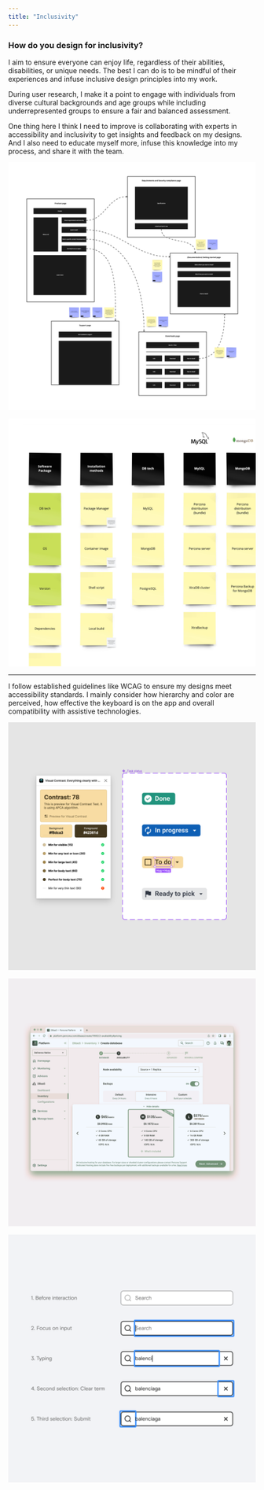 ```yaml
---
title: "Inclusivity"
---
```

### How do you design for inclusivity?

I aim to ensure everyone can enjoy life, regardless of their abilities, disabilities, or unique needs. The best I can do is to be mindful of their experiences and infuse inclusive design principles into my work.

During user research, I make it a point to engage with individuals from diverse cultural backgrounds and age groups while including underrepresented groups to ensure a fair and balanced assessment.

One thing here I think I need to improve is collaborating with experts in accessibility and inclusivity to get insights and feedback on my designs. And I also need to educate myself more, infuse this knowledge into my process, and share it with the team.

![A diagram depicting the interconnectivity of web pages through arrows showcasing the user flow.](../../assets/images/diagram-design.png "I often start with diagrams for a more linear experience — it doesn't mean the outcome has to be visually linear.")

![Post-its with concepts organized into a grid to form relationships and logical clusters of information.](../../assets/images/object-oriented.png "Utilizing an object-oriented approach simplifies the information I'm arranging for users.")

---

I follow established guidelines like WCAG to ensure my designs meet accessibility standards. I mainly consider how hierarchy and color are perceived, how effective the keyboard is on the app and overall compatibility with assistive technologies.

![Color contrast Figma plugin performing a check on the text of a task status component.](../../assets/images/contrast-check.png "Where possible, I anticipate UI design compatibility with WCAG 3.")

![Web app design framed in a browser, with a color blindness simulation filter on top of it.](../../assets/images/color-blindness.png "I always run a color blindness simulation on new designs to ensure hierarchy is still decipherable.")

![A list of five stages of focus interaction of a search field component, composed of interactive sub-components highlighted on each stage.](../../assets/images/keyboard-interaction.png "Documentation of the search field focus sequence for a project where inclusion was essential.")